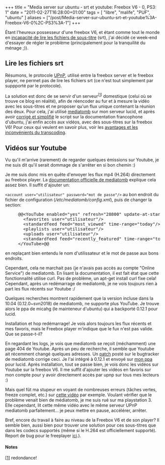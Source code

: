 +++
title = "Media server sur ubuntu - srt et youtube: Freebox V6 - 0, PS3: 1"
date = "2011-02-27T16:28:00+01:00"
tags = [ "libre", "malife", "PUF", "ubuntu" ]
aliases = ["/post/Media-server-sur-ubuntu-srt-et-youtube%3A-Freebox-V6-0%2C-PS3%3A-1"]
+++
    <p>Étant l'heureux possesseur d'une freebox V6, et étant comme tout le monde en <a href="http://bugs.freeplayer.org/task/3575">incapacité de lire les fichiers de sous-titre</a> (srt), j'ai décidé ce week-end d'essayer de régler le problème (principalement pour la tranquilité du ménage ;)).</p>


<h2>Lire les fichiers srt</h2>

<p>Résumons, le protocole <a href="http://fr.wikipedia.org/wiki/Universal_Plug_and_Play">UPnP</a>, utilisé entre la freebox server et le freebox player, ne permet pas de lire les fichiers srt (ce n'est tout simplement par suppporté par le protocole).</p>


<p>La solution est donc de se servir d'un serveur<sup>[<a href="#pnote-8-1" id="rev-pnote-8-1">1</a>]</sup> domestique (celui où se trouve ce blog en réalité), afin de réencoder au fur et à mesure la vidéo avec les sous-titres et ne proposer qu'un flux unique contenant la réunion des deux. Pour cela, j'ai utilisé <a href="http://doc.ubuntu-fr.org/mediatomb">mediatomb</a> sur mon serveur lucid, et après avoir <a href="http://doc.ubuntu-fr.org/mediatomb?rev=1296123284&amp;do=diff">corrigé et simplifié</a> le script sur la documentation francophone d'ubuntu, j'ai enfin accès aux vidéos, avec des sous-titres sur la freebox V6! Pour ceux qui veulent en savoir plus, voir les <a href="http://mediatomb.cc/pages/transcoding">avantages et les inconvénients du transcoding</a>.<p>



<h2>Vidéos sur Youtube</h2>

<p>Vu qu'il m'arrive (rarement) de regarder quelques émissions sur Youtube, je me suis dit qu'il serait dommage de s'arrêter en si bon chemin :)</p>


<p>Je me suis donc mis en quête d'envoyer les flux mp4 (H.264) directement au freebox player. La <a href="http://mediatomb.cc/pages/documentation">documentation officielle de mediatomb</a> explique cela assez bien. Il suffit d'ajouter un:</p>


<p><code>&lt;account user="utilisateur" password="mot de passe"/&gt;</code>
au bon endroit du fichier de configuration (<em>/etc/mediatomb/config.xml</em>), puis de changer la section:</p>


<pre>     @@&lt;YouTube enabled="yes" refresh="28800" update-at-start="yes" purge-after="604800" racy-content="exclude" hd="no"&gt;
       &lt;favorites user="utilisateur"/&gt;
       &lt;standardfeed feed="most_viewed" time-range="today"/&gt;
       &lt;playlists user="utilisateur"/&gt;
       &lt;uploads user="utilisateur"/&gt;
       &lt;standardfeed feed="recently_featured" time-range="today"/&gt;
     &lt;/YouTube&gt;@@</pre>

<p>en replaçant bien entendu le nom d'utilissateur et le mot de passe aux bons endroits.</p>


<p>Cependant, cela ne marchait pas (je n'avais pas accès au compte "Online Service") de mediatomb. En lisant la documentation, il est fait état que cette fonctionnalité utilise curl. Pas de problème, un apt-get install curl fixe cela! Cependant, après un redémarrage de mediatomb, je ne vois toujours rien à part les flux récents sur Youtube :/</p>


<p>Quelques recherches montrent rapidement que la version incluse dans la 10.04 (0.12.0~svn2018) de mediatomb, ne supporte plus YouTube. Je trouve alors le ppa de micahg (le mainteneur d'ubuntu) qui a backporté 0.12.1 pour lucid.</p>


<p>Installation et hop redémarrage! Je vois alors toujours les flux récents et mes favoris, mais le Freebox player m'indique que le fux n'est pas valide. Que se passe-t-il?</p>


<p>En regardant les logs, je vois que mediatomb se reçoit (méchamment) une page 404 de Youtube. Après un peu de recherche, il semble que Youtube ait récemment changé quelques adresses. Un <a href="http://sourceforge.net/tracker/index.php?func=detail&amp;aid=3064910&amp;group_id=129766&amp;atid=715780">patch</a> posté sur le bugtracker de mediatomb corrige ceci. Je l'ai intégré à 0.12.1 et envoyé sur <a href="https://launchpad.net/~didrocks/+archive/ppa">mon ppa</a> pour lucid. Après installation, tout se passe bien, je vois donc les vidéos sur Youtube sur la freebox V6. Il me suffit d'ajouter les vidéos en favoris sur mon compte pour y avoir directement accès par upnp sur tous mes lecteurs :)</p>


<p>Mais quel fût ma stupeur en voyant de nombreuses erreurs (tâches vertes, freeze complet, etc.) sur <a href="http://tc.v3.cache5.c.youtube.com/videoplayback?sparams=id,expire,ip,ipbits,itag,algorithm,burst,factor&amp;fexp=903103&amp;algorithm=throttle-factor&amp;itag=18&amp;ipbits=8&amp;burst=40&amp;sver=3&amp;signature=468D5C8FAAC04C975F5CCF4EF7E093DF6170F03B.4C4137E228F9AD9ED30DB74DF12F40C24228C7C1&amp;expire=1298844000&amp;key=yt1&amp;ip=82.0.0.0&amp;factor=1.25&amp;id=704e332f0b699f51&amp;redirect_counter=1">cette vidéo</a> par exemple. Voulant vérifier que le problème venait bien de médiatomb, je me suis rué sur ma playstation 3. Elle cependant, lit cette même vidéo avec le même serveur UPnP mediatomb parfaitement… je peux mettre en pause, accélérer, arrêter.</p>


<p>Bref, encore du travail à faire au niveau de la Freebox V6 et de son player? Il semble bien, aussi bien pour trouver une solution pour ces sous-titres que dans les codecs supportés (même si le H.264 est officiellement supporté). Report de bug pour le freeplayer <a href="http://bugs.freeplayer.org/task/5797">ici</a>.).</p>
<div class="footnotes"><h4>Notes</h4>
<p>[<a href="#rev-pnote-8-1" id="pnote-8-1">1</a>] redondance!</p><div>
